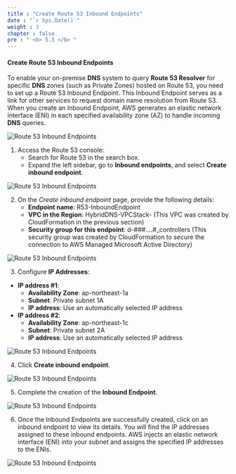 ```yaml
---
title : "Create Route 53 Inbound Endpoints"
date : "`r Sys.Date()`"
weight : 3
chapter : false
pre : " <b> 5.3 </b> "
---
```


#### Create Route 53 Inbound Endpoints

To enable your on-premise **DNS** system to query **Route 53 Resolver** for specific **DNS** zones (such as Private Zones) hosted on Route 53, you need to set up a Route 53 Inbound Endpoint. This Inbound Endpoint serves as a link for other services to request domain name resolution from Route 53. When you create an Inbound Endpoint, AWS generates an elastic network interface (ENI) in each specified availability zone (AZ) to handle incoming **DNS** queries.

![Route 53 Inbound Endpoints](/images/2-Pre/0007.png?featherlight=false&width=45pc)

1. Access the Route 53 console:
   - Search for Route 53 in the search box.
   - Expand the left sidebar, go to **Inbound endpoints**, and select **Create inbound endpoint**.

![Route 53 Inbound Endpoints](/images/5.3-CreateIE/0001.png?featherlight=false&width=90pc)

2. On the *Create inbound endpoint* page, provide the following details:
   - **Endpoint name**: R53-InboundEndpoint
   - **VPC in the Region**: HybridDNS-VPCStack- (This VPC was created by CloudFormation in the previous section)
   - **Security group for this endpoint**: d-###….#_controllers (This security group was created by CloudFormation to secure the connection to AWS Managed Microsoft Active Directory)

![Route 53 Inbound Endpoints](/images/5.3-CreateIE/0002.png?featherlight=false&width=90pc)

3. Configure **IP Addresses**:

- **IP address #1**:
  - **Availability Zone**: ap-northeast-1a
  - **Subnet**: Private subnet 1A
  - **IP address**: Use an automatically selected IP address
- **IP address #2**:
  - **Availability Zone**: ap-northeast-1c
  - **Subnet**: Private subnet 2A
  - **IP address**: Use an automatically selected IP address

![Route 53 Inbound Endpoints](/images/5.3-CreateIE/0003.png?featherlight=false&width=90pc)

4. Click **Create inbound endpoint**.

![Route 53 Inbound Endpoints](/images/5.3-CreateIE/0004.png?featherlight=false&width=90pc)

5. Complete the creation of the **Inbound Endpoint**.

![Route 53 Inbound Endpoints](/images/5.3-CreateIE/0005.png?featherlight=false&width=90pc)

6. Once the Inbound Endpoints are successfully created, click on an inbound endpoint to view its details. You will find the IP addresses assigned to these inbound endpoints. AWS injects an elastic network interface (ENI) into your subnet and assigns the specified IP addresses to the ENIs.

![Route 53 Inbound Endpoints](/images/5.3-CreateIE/0006.png?featherlight=false&width=90pc)
